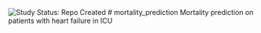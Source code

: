 <img src="https://img.shields.io/badge/Study%20Status-Repo%20Created-lightgray.svg" alt="Study Status: Repo Created">
# mortality_prediction
Mortality prediction on patients with heart failure in ICU

